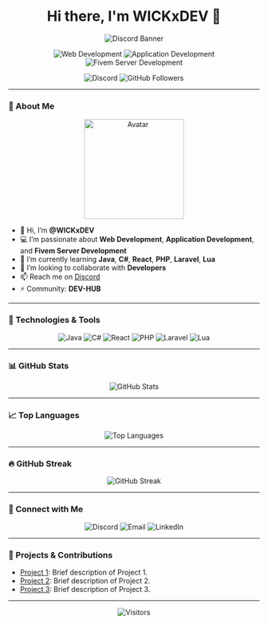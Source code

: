 <h1 align="center">Hi there, I'm WICKxDEV 👋</h1>

<p align="center">
  <img src="https://cdn.discordapp.com/attachments/1026764838464139335/1251570879087771658/standard_4.gif" alt="Discord Banner" />
</p>

<p align="center">
  <a href="https://github.com/WICKxDEV?tab=repositories" style="text-decoration: none;">
    <img src="https://img.shields.io/badge/Web_Development-blue?style=for-the-badge&logo=appveyor" alt="Web Development" />
  </a>
  <a href="https://github.com/WICKxDEV?tab=repositories" style="text-decoration: none;">
    <img src="https://img.shields.io/badge/Application_Development-green?style=for-the-badge&logo=appveyor" alt="Application Development" />
  </a>
  <a href="https://github.com/WICKxDEV?tab=repositories" style="text-decoration: none;">
    <img src="https://img.shields.io/badge/Fivem_Server_Development-orange?style=for-the-badge&logo=appveyor" alt="Fivem Server Development" />
  </a>
</p>

<p align="center">
  <a href="https://discord.gg/gANZphNpwt" style="text-decoration: none;">
    <img src="https://img.shields.io/badge/Discord-7289DA?style=for-the-badge&logo=discord&logoColor=white" alt="Discord" />
  </a>
  <a href="https://github.com/WICKxDEV" style="text-decoration: none;">
    <img src="https://img.shields.io/github/followers/WICKxDEV?style=for-the-badge" alt="GitHub Followers" />
  </a>
</p>

---

### 👀 About Me

<p align="center">
  <img src="https://cdn.discordapp.com/attachments/1026764838464139335/1251804758252064838/standard_1.gif" alt="Avatar" width="200" height="200"/>
</p>

- 👋 Hi, I’m **@WICKxDEV**
- 💻 I’m passionate about **Web Development**, **Application Development**, and **Fivem Server Development**
- 🌱 I’m currently learning **Java**, **C#**, **React**, **PHP**, **Laravel**, **Lua**
- 💞️ I’m looking to collaborate with **Developers**
- 📫 Reach me on [Discord](https://discord.gg/gANZphNpwt)
- ⚡ Community: **DEV-HUB**

---

### 🚀 Technologies & Tools

<p align="center">
  <img src="https://img.shields.io/badge/Java-ED8B00?style=for-the-badge&logo=java&logoColor=white" alt="Java" />
  <img src="https://img.shields.io/badge/C%23-239120?style=for-the-badge&logo=c-sharp&logoColor=white" alt="C#" />
  <img src="https://img.shields.io/badge/React-61DAFB?style=for-the-badge&logo=react&logoColor=black" alt="React" />
  <img src="https://img.shields.io/badge/PHP-777BB4?style=for-the-badge&logo=php&logoColor=white" alt="PHP" />
  <img src="https://img.shields.io/badge/Laravel-FF2D20?style=for-the-badge&logo=laravel&logoColor=white" alt="Laravel" />
  <img src="https://img.shields.io/badge/Lua-2C2D72?style=for-the-badge&logo=lua&logoColor=white" alt="Lua" />
</p>

---

### 📊 GitHub Stats

<p align="center">
  <img src="https://github-readme-stats.vercel.app/api?username=WICKxDEV&show_icons=true&theme=radical" alt="GitHub Stats" />
</p>

---

### 📈 Top Languages

<p align="center">
  <img src="https://github-readme-stats.vercel.app/api/top-langs/?username=WICKxDEV&layout=compact&theme=radical" alt="Top Languages" />
</p>

---

### 🔥 GitHub Streak

<p align="center">
  <img src="https://github-readme-streak-stats.herokuapp.com/?user=WICKxDEV&theme=radical" alt="GitHub Streak" />
</p>

---

### 💬 Connect with Me

<p align="center">
  <a href="https://discord.gg/gANZphNpwt" style="text-decoration: none;">
    <img src="https://img.shields.io/badge/Discord-7289DA?style=for-the-badge&logo=discord&logoColor=white" alt="Discord" />
  </a>
  <a href="mailto:your-email@example.com" style="text-decoration: none;">
    <img src="https://img.shields.io/badge/Email-D14836?style=for-the-badge&logo=gmail&logoColor=white" alt="Email" />
  </a>
  <a href="https://www.linkedin.com/in/yourprofile/" style="text-decoration: none;">
    <img src="https://img.shields.io/badge/LinkedIn-0077B5?style=for-the-badge&logo=linkedin&logoColor=white" alt="LinkedIn" />
  </a>
</p>

---

### 🌟 Projects & Contributions

- [Project 1](https://github.com/WICKxDEV/project1): Brief description of Project 1.
- [Project 2](https://github.com/WICKxDEV/project2): Brief description of Project 2.
- [Project 3](https://github.com/WICKxDEV/project3): Brief description of Project 3.

---

<p align="center">
  <img src="https://visits.dicebear.com/api/visitors/WICKxDEV" alt="Visitors" />
</p>








<!---
WICKxDEV/WICKxDEV is a ✨ special ✨ repository because its `README.md` (this file) appears on your GitHub profile.
You can click the Preview link to take a look at your changes.
--->

